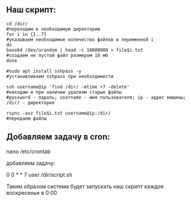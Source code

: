 ## Наш скрипт:
```shell
cd /dir/
#переходим в необходимую директорию
for i in {1..7}
#указываем необходимое количество файлов в переменной i
do
base64 /dev/urandom | head -c 10000000 > file$i.txt
#создаем не пустой файл размером 10 мб
done

#sudo apt install sshpass -y
#устанавливаем sshpass при необходимости

ssh username@ip 'find /dir/ -mtime +7 -delete'
#находим и при наличии удаляем старые файлы
#password - пароль; username - имя пользователя; ip - адрес машины; /dir/ - директория

rsync -avz file$i.txt username@ip:/dir/
#передаем файлы 
```


## Добавляем задачу в cron:
nano /etc/crontab

добавляем задачу:

0 0 * * 7	user	/dir/script.sh

Таким образом система будет запускать наш скрипт каждое воскресенье в 0:00
